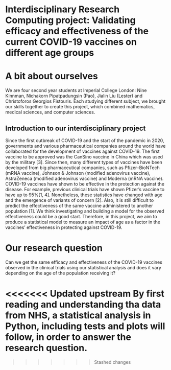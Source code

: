 # Interdisciplinary Research Computing project: Validating efficacy and effectiveness of the current COVID-19 vaccines on different age groups 

# A bit about ourselves 
We are four second year students at Imperial College London: Nine Kinnman, Nichakorn Pipatpadungsin (Pao), Jialin Liu (Lester) and Christoforos Georgios Fistouris. Each studying different subject, we brought our skills together to create this project, which combined mathematics, medical sciences, and computer sciences. 

## Introduction to our interdisciplinary project 
Since the first outbreak of COVID-19 and the start of the pandemic in 2020, governments and various pharmaceutical companies around the world have collaborated for the development of vaccines against COVID-19. The first vaccine to be approved was the CanSino vaccine in China which was used by the military [3]. Since then, many different types of vaccines have been developed from big pharmaceutical companies, such as Pfizer–BioNTech (mRNA vaccine), Johnson & Johnson (modified adenovirus vaccine), AstraZeneca (modified adenovirus vaccine) and Moderna (mRNA vaccine). COVID-19 vaccines have shown to be effective in the protection against the disease. For example, previous clinical trials have shown Pfizer’s vaccine to have up to 95%[1, 4]. Nonetheless, these statistics have changed with age and the emergence of variants of concern [2]. Also, it is still difficult to predict the effectiveness of the same vaccine administered to another population [1]. We think investigating and building a model for the observed effectiveness could be a good start. Therefore, in this project, we aim to produce a statistical model to measure an impact of age as a factor in the vaccines’ effectiveness in protecting against COVID-19.

# Our research question
Can we get the same efficacy and effectiveness of the COVID-19 vaccines observed in the clinical trials using our statistical analysis and does it vary depending on the age of the population receiving it? 

<<<<<<< Updated upstream
By first reading and understanding tha data from NHS, a statistical analysis in Python, including tests and plots will follow, in order to answer the research question.
=======
>>>>>>> Stashed changes


